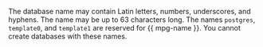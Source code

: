 The database name may contain Latin letters, numbers, underscores, and hyphens. The name may be up to 63 characters long. The names `postgres`, `template0`, and `template1` are reserved for {{ mpg-name }}. You cannot create databases with these names.